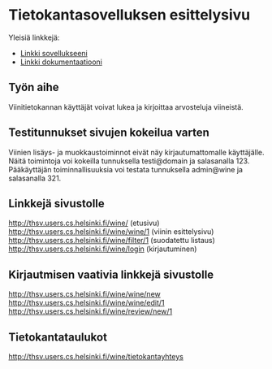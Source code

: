 # Tietokantasovelluksen esittelysivu

Yleisiä linkkejä:
* [Linkki sovellukseeni](http://thsv.users.cs.helsinki.fi/wine/)
* [Linkki dokumentaatiooni](https://github.com/thomsva/Tsoha-Bootstrap/blob/master/doc/dokumentaatio.pdf)

## Työn aihe
Viinitietokannan käyttäjät voivat lukea ja kirjoittaa arvosteluja viineistä. 

## Testitunnukset sivujen kokeilua varten
Viinien lisäys- ja muokkaustoiminnot eivät näy kirjautumattomalle käyttäjälle. 
Näitä toimintoja voi kokeilla tunnuksella testi@domain ja salasanalla 123.
Pääkäyttäjän toiminnallisuuksia voi testata tunnuksella admin@wine ja salasanalla 321.

## Linkkejä sivustolle
http://thsv.users.cs.helsinki.fi/wine/  (etusivu)
http://thsv.users.cs.helsinki.fi/wine/wine/1 (viinin esittelysivu)
http://thsv.users.cs.helsinki.fi/wine/filter/1 (suodatettu listaus)
http://thsv.users.cs.helsinki.fi/wine/login (kirjautuminen)

## Kirjautmisen vaativia linkkejä sivustolle 
http://thsv.users.cs.helsinki.fi/wine/wine/new 
http://thsv.users.cs.helsinki.fi/wine/wine/edit/1
http://thsv.users.cs.helsinki.fi/wine/review/new/1

## Tietokantataulukot
http://thsv.users.cs.helsinki.fi/wine/tietokantayhteys
